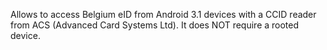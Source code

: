 Allows to access Belgium eID from Android 3.1 devices with a CCID reader from ACS (Advanced Card Systems Ltd).  It does NOT require a rooted device.